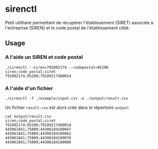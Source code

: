 sirenctl
========

Petit utilitaire permettant de récupérer l'établissement (SIRET) associée à l'entreprise (SIREN) et le code postal de l'établissement ciblé.

## Usage


### A l'aide un SIREN et code postal

```shell
./sirenctl --siren=791092174 --codepostal=95200         
siren;code_postal;siret
791092174;95200;79109217400014
```

### A l'aide d'un fichier

```shell
./sirenctl -f ./example/input.csv -o ./output/result.csv
```
Un fichier `result.csv` est alors créé dans le répertoire `output`:
```shell
cat output/result.csv 
siren;code_postal;siret
791092174;95200;79109217400014
443061841;75009;44306184100047
443061841;75009;44306184100062
443061841;75009;44306184100070
443061841;75009;44306184100088
```

